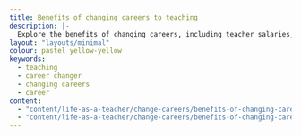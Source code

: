 ```yaml
---
title: Benefits of changing careers to teaching
description: |- 
  Explore the benefits of changing careers, including teacher salaries, job security, and making a real difference in young people's lives.
layout: "layouts/minimal"
colour: pastel yellow-yellow
keywords:
  - teaching
  - career changer
  - changing careers
  - career
content: 
  - "content/life-as-a-teacher/change-careers/benefits-of-changing-careers/header" 
  - "content/life-as-a-teacher/change-careers/benefits-of-changing-careers/article"
---
```


